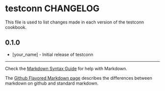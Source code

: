testconn CHANGELOG
==================

This file is used to list changes made in each version of the testconn cookbook.

0.1.0
-----
- [your_name] - Initial release of testconn

- - -
Check the [Markdown Syntax Guide](http://daringfireball.net/projects/markdown/syntax) for help with Markdown.

The [Github Flavored Markdown page](http://github.github.com/github-flavored-markdown/) describes the differences between markdown on github and standard markdown.
